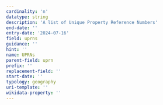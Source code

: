 ```yaml
---
cardinality: 'n'
datatype: string
description: 'A list of Unique Property Reference Numbers'
end-date: ''
entry-date: '2024-07-16'
field: uprns
guidance: ''
hint: ''
name: UPRNs
parent-field: uprn
prefix: ''
replacement-field: ''
start-date: ''
typology: geography
uri-template: ''
wikidata-property: ''
---
```


